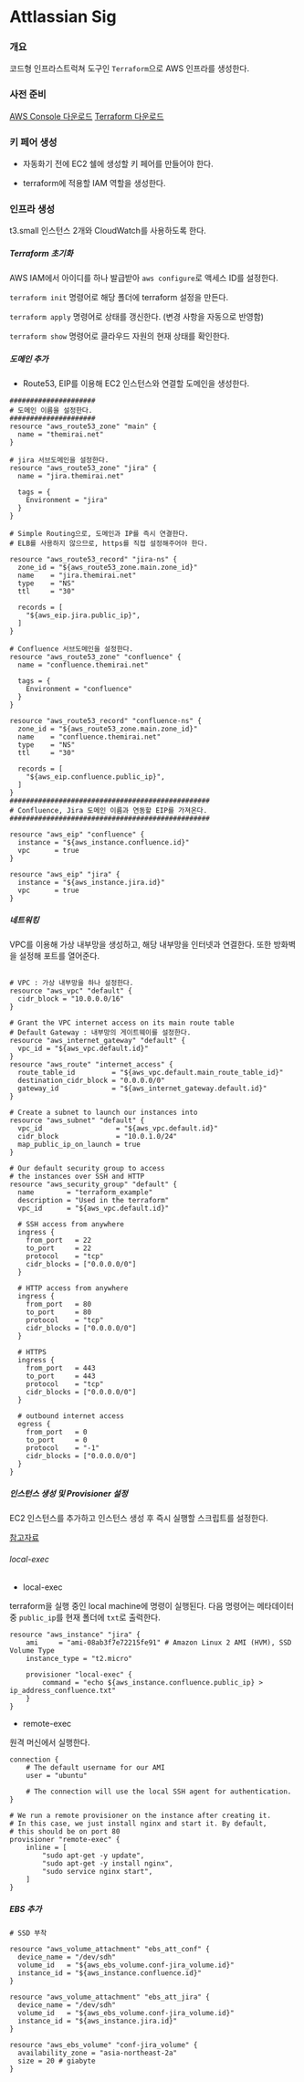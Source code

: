 # Attlassian Sig

### 개요

코드형 인프라스트럭쳐 도구인 `Terraform`으로 AWS 인프라를 생성한다.

### 사전 준비

[AWS Console 다운로드](https://s3.amazonaws.com/aws-cli/AWSCLI64.msi)
[Terraform 다운로드](https://releases.hashicorp.com/terraform/0.12.1/terraform_0.12.1_windows_amd64.zip)

### 키 페어 생성

* 자동화기 전에 EC2 쉘에 생성할 키 페어를 만들어야 한다.

* terraform에 적용할 IAM 역할을 생성한다.

### 인프라 생성

t3.small 인스턴스 2개와 CloudWatch를 사용하도록 한다.

##### Terraform 초기화

AWS IAM에서 아이디를 하나 발급받아 `aws configure`로 액세스 ID를 설정한다.

`terraform init` 명령어로 해당 폴더에 terraform 설정을 만든다.

`terraform apply` 명령어로 상태를 갱신한다. (변경 사항을 자동으로 반영함)

`terraform show` 명령어로 클라우드 자원의 현재 상태를 확인한다.

##### 도메인 추가

* Route53, EIP를 이용해 EC2 인스턴스와 연결할 도메인을 생성한다.

```t
#####################
# 도메인 이름을 설정한다.
#####################
resource "aws_route53_zone" "main" {
  name = "themirai.net"
}

# jira 서브도메인을 설정한다.
resource "aws_route53_zone" "jira" {
  name = "jira.themirai.net"

  tags = {
    Environment = "jira"
  }
}

# Simple Routing으로, 도메인과 IP를 즉시 연결한다.
# ELB를 사용하지 않으므로, https를 직접 설정해주어야 한다.

resource "aws_route53_record" "jira-ns" {
  zone_id = "${aws_route53_zone.main.zone_id}"
  name    = "jira.themirai.net"
  type    = "NS"
  ttl     = "30"

  records = [
    "${aws_eip.jira.public_ip}",
  ]
}

# Confluence 서브도메인을 설정한다.
resource "aws_route53_zone" "confluence" {
  name = "confluence.themirai.net"

  tags = {
    Environment = "confluence"
  }
}

resource "aws_route53_record" "confluence-ns" {
  zone_id = "${aws_route53_zone.main.zone_id}"
  name    = "confluence.themirai.net"
  type    = "NS"
  ttl     = "30"

  records = [
    "${aws_eip.confluence.public_ip}",
  ]
}
#################################################
# Confluence, Jira 도메인 이름과 연동할 EIP를 가져온다.
#################################################

resource "aws_eip" "confluence" {
  instance = "${aws_instance.confluence.id}"
  vpc      = true
}

resource "aws_eip" "jira" {
  instance = "${aws_instance.jira.id}"
  vpc      = true
}
```
##### 네트워킹

VPC를 이용해 가상 내부망을 생성하고, 해당 내부망을 인터넷과 연결한다.
또한 방화벽을 설정해 포트를 열어준다.

```t

# VPC : 가상 내부망을 하나 설정한다.
resource "aws_vpc" "default" {
  cidr_block = "10.0.0.0/16"
}

# Grant the VPC internet access on its main route table
# Default Gateway : 내부망의 게이트웨이를 설정한다.
resource "aws_internet_gateway" "default" {
  vpc_id = "${aws_vpc.default.id}"
}
resource "aws_route" "internet_access" {
  route_table_id         = "${aws_vpc.default.main_route_table_id}"
  destination_cidr_block = "0.0.0.0/0"
  gateway_id             = "${aws_internet_gateway.default.id}"
}

# Create a subnet to launch our instances into
resource "aws_subnet" "default" {
  vpc_id                  = "${aws_vpc.default.id}"
  cidr_block              = "10.0.1.0/24"
  map_public_ip_on_launch = true
}

# Our default security group to access
# the instances over SSH and HTTP
resource "aws_security_group" "default" {
  name        = "terraform_example"
  description = "Used in the terraform"
  vpc_id      = "${aws_vpc.default.id}"

  # SSH access from anywhere
  ingress {
    from_port   = 22
    to_port     = 22
    protocol    = "tcp"
    cidr_blocks = ["0.0.0.0/0"]
  }

  # HTTP access from anywhere
  ingress {
    from_port   = 80
    to_port     = 80
    protocol    = "tcp"
    cidr_blocks = ["0.0.0.0/0"]
  }

  # HTTPS
  ingress {
    from_port   = 443
    to_port     = 443
    protocol    = "tcp"
    cidr_blocks = ["0.0.0.0/0"]
  }

  # outbound internet access
  egress {
    from_port   = 0
    to_port     = 0
    protocol    = "-1"
    cidr_blocks = ["0.0.0.0/0"]
  }
}
```

##### 인스턴스 생성 및 Provisioner 설정

EC2 인스턴스를 추가하고 인스턴스 생성 후 즉시 실행할 스크립트를 설정한다.

[참고자료](https://www.terraform.io/intro/examples/aws.html)

###### local-exec

* local-exec

terraform을 실행 중인 local machine에 명령이 실행된다.
다음 명령어는 메타데이터 중 `public_ip`를 현재 폴더에 `txt`로 출력한다.

```t
resource "aws_instance" "jira" {
    ami     = "ami-08ab3f7e72215fe91" # Amazon Linux 2 AMI (HVM), SSD Volume Type
    instance_type = "t2.micro"

    provisioner "local-exec" {
        command = "echo ${aws_instance.confluence.public_ip} > ip_address_confluence.txt"
    }
}
```

* remote-exec

원격 머신에서 실행한다.

```t
connection {
    # The default username for our AMI
    user = "ubuntu"

    # The connection will use the local SSH agent for authentication.
}

# We run a remote provisioner on the instance after creating it.
# In this case, we just install nginx and start it. By default,
# this should be on port 80
provisioner "remote-exec" {
    inline = [
        "sudo apt-get -y update",
        "sudo apt-get -y install nginx",
        "sudo service nginx start",
    ]
}
```

##### EBS 추가

```t
# SSD 부착

resource "aws_volume_attachment" "ebs_att_conf" {
  device_name = "/dev/sdh"
  volume_id   = "${aws_ebs_volume.conf-jira_volume.id}"
  instance_id = "${aws_instance.confluence.id}"
}

resource "aws_volume_attachment" "ebs_att_jira" {
  device_name = "/dev/sdh"
  volume_id   = "${aws_ebs_volume.conf-jira_volume.id}"
  instance_id = "${aws_instance.jira.id}"
}

resource "aws_ebs_volume" "conf-jira_volume" {
  availability_zone = "asia-northeast-2a"
  size = 20 # giabyte
}
```
